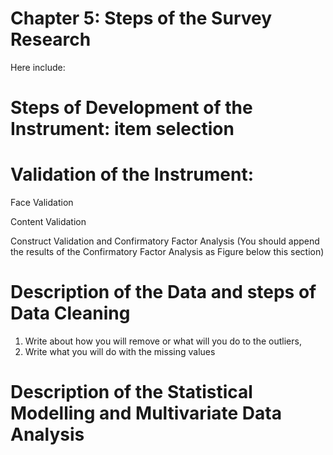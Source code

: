 # Chapter 5: Steps of the Survey Research

Here include:

# Steps of Development of the Instrument: item selection

# Validation of the Instrument: 

   Face Validation

   Content Validation

 Construct Validation and Confirmatory Factor Analysis
(You should append the results of the Confirmatory Factor Analysis as Figure below this section)

# Description of the Data and steps of Data Cleaning

1. Write about how you will remove or what will you do to the outliers,
2. Write what you will do with the missing values

# Description of the Statistical Modelling and Multivariate Data Analysis    
    
    
    
    
    